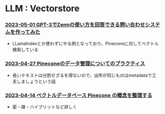 # LLM : Vectorstore

### [2023-05-01 GPT-3でZennの使い方を回答できる問い合わせシステムを作ってみた](https://dev.classmethod.jp/articles/zenn-chat-with-gpt3)

- LLamaIndexとか使わずにやる例となっており、Pineconeに対してベクトル検索している


### [2023-04-27 Pineconeのデータ管理についてのプラクティス](https://dev.classmethod.jp/articles/pinecone-data-management-practice/)

- 長いテキストは分割せざるを得ないので、出所が同じものはmetadataで工夫しましょうという話


### [2023-04-14 ベクトルデータベース Pinecone の概念を整理する](https://dev.classmethod.jp/articles/pinecone-overview/)

- 密・疎・ハイブリットなど詳しく
